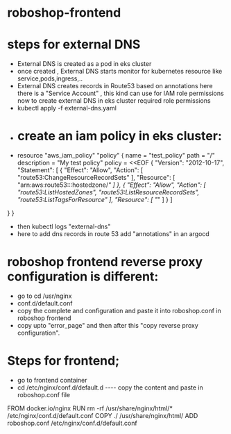 # roboshop-frontend
steps for external DNS
======================
* External DNS is created as a pod in eks cluster
* once created , External DNS starts monitor for kubernetes resource like service,pods,ingress,..
* External DNS creates records in Route53 based on annotations
here there is a "Service Account" , this kind can use for IAM role permissions
now to create external DNS in eks cluster required role permissions
* kubectl apply -f external-dns.yaml
* create an iam policy in eks cluster:
  ====================================
* resource "aws_iam_policy" "policy" {
  name        = "test_policy"
  path        = "/"
  description = "My test policy"
  policy =  <<EOF
{
  "Version": "2012-10-17",
  "Statement": [
  {
  "Effect": "Allow",
  "Action": [
  "route53:ChangeResourceRecordSets"
  ],
  "Resource": [
  "arn:aws:route53:::hostedzone/*"
  ]
  },
  {
  "Effect": "Allow",
  "Action": [
  "route53:ListHostedZones",
  "route53:ListResourceRecordSets",
  "route53:ListTagsForResource"
  ],
  "Resource": [
  "*"
  ]
  }
  ]
  
}
}
* then kubectl logs "external-dns"
* here to add dns records in route 53 add "annotations" in an argocd 

roboshop frontend reverse proxy configuration is different:
===========================================================
* go to cd /usr/nginx
* conf.d/default.conf
* copy the complete and configuration and paste it into roboshop.conf in roboshop frontend
* copy upto "error_page" and then after this "copy reverse proxy configuration".


Steps for frontend;
===================
* go to frontend container
* cd /etc/nginx/conf.d/default.d ---- copy the content and paste in roboshop.conf file

FROM  docker.io/nginx
RUN   rm -rf /usr/share/nginx/html/* /etc/nginx/conf.d/default.conf
COPY   ./  /usr/share/nginx/html/
ADD    roboshop.conf   /etc/nginx/conf.d/default.conf
